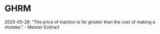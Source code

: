 # GHRM

2025-05-28: "The price of inaction is far greater than the cost of making a mistake." - Meister Eckhart